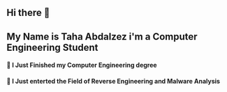 ## Hi there 👋
## My Name is Taha Abdalzez i'm a Computer Engineering Student
#### 🔭 I Just Finished my Computer Engineering degree
#### 🌱 I Just enterted the Field of Reverse Engineering and Malware Analysis


<!--
**0xtaha/0xtaha** is a ✨ _special_ ✨ repository because its `README.md` (this file) appears on your GitHub profile.

Here are some ideas to get you started:

- 🔭 I Just Finished my Computer Engineering degree
- 🌱 
- 👯 I’m looking to collaborate on ...
- 🤔 I’m looking for help with ...
- 💬 Ask me about ...
- 📫 How to reach me: ...
- 😄 Pronouns: ...
- ⚡ Fun fact: ...
-->
